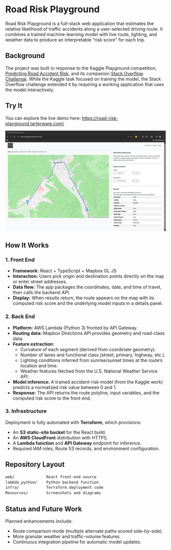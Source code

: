 # Road Risk Playground

Road Risk Playground is a full-stack web application that estimates the relative likelihood of traffic accidents along a user-selected driving route. It combines a trained machine-learning model with live route, lighting, and weather data to produce an interpretable “risk score” for each trip.

## Background
The project was built in response to the Kaggle Playground competition, [Predicting Road Accident Risk](https://www.kaggle.com/competitions/playground-series-s5e10/overview), and its companion [Stack Overflow Challenge](https://stackoverflow.com/beta/challenges/79780240/kaggle-stack-overflow-two-part-challenge). While the Kaggle task focused on training the model, the Stack Overflow challenge extended it by requiring a working application that uses the model interactively.

## Try It
You can explore the live demo here:
https://road-risk-playground.tarterware.com/

![Road Risk Playground screenshot](./Resources/img/RoadRiskPlayground-2025-10-31-1.png)

## How It Works

### 1\. Front End
*   **Framework:** React + TypeScript + Mapbox GL JS
*   **Interaction:** Users pick origin and destination points directly on the map or enter street addresses.
*   **Data flow:** The app packages the coordinates, date, and time of travel, then calls the backend API.
*   **Display:** When results return, the route appears on the map with its computed risk score and the underlying model inputs in a details panel.

### 2\. Back End
*   **Platform:** AWS Lambda (Python 3) fronted by API Gateway.
*   **Routing data:** Mapbox Directions API provides geometry and road-class data.
*   **Feature extraction:**
    *   Curvature of each segment (derived from coordinate geometry).
    *   Number of lanes and functional class (street, primary, highway, etc.).
    *   Lighting conditions inferred from sunrise/sunset times at the route’s location and time.
    *   Weather features fetched from the U.S. National Weather Service API.
*   **Model inference:** A trained accident-risk model (from the Kaggle work) predicts a normalized risk value between 0 and 1.
*   **Response:** The API returns the route polyline, input variables, and the computed risk score to the front end.
    

### 3\. Infrastructure
Deployment is fully automated with **Terraform**, which provisions:
*   An **S3 static-site bucket** for the React build.
*   An **AWS CloudFront** distribution with HTTPS.
*   A **Lambda function** and **API Gateway** endpoint for inference.
*   Required IAM roles, Route 53 records, and environment configuration.

## Repository Layout
```bash
web/              React front-end source
lambda_python/    Python backend function
infra/            Terraform deployment code
Resources/        Screenshots and diagrams
```

## Status and Future Work
Planned enhancements include:
*   Route comparison mode (multiple alternate paths scored side-by-side).
*   More granular weather and traffic-volume features.
*   Continuous integration pipeline for automatic model updates.

